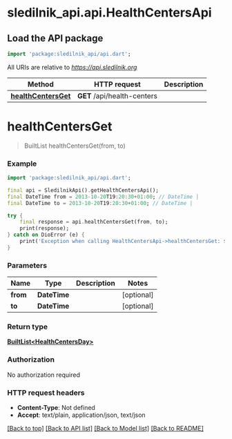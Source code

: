 # sledilnik_api.api.HealthCentersApi

## Load the API package
```dart
import 'package:sledilnik_api/api.dart';
```

All URIs are relative to *https://api.sledilnik.org*

Method | HTTP request | Description
------------- | ------------- | -------------
[**healthCentersGet**](HealthCentersApi.md#healthcentersget) | **GET** /api/health-centers | 


# **healthCentersGet**
> BuiltList<HealthCentersDay> healthCentersGet(from, to)



### Example
```dart
import 'package:sledilnik_api/api.dart';

final api = SledilnikApi().getHealthCentersApi();
final DateTime from = 2013-10-20T19:20:30+01:00; // DateTime | 
final DateTime to = 2013-10-20T19:20:30+01:00; // DateTime | 

try {
    final response = api.healthCentersGet(from, to);
    print(response);
} catch on DioError (e) {
    print('Exception when calling HealthCentersApi->healthCentersGet: $e\n');
}
```

### Parameters

Name | Type | Description  | Notes
------------- | ------------- | ------------- | -------------
 **from** | **DateTime**|  | [optional] 
 **to** | **DateTime**|  | [optional] 

### Return type

[**BuiltList&lt;HealthCentersDay&gt;**](HealthCentersDay.md)

### Authorization

No authorization required

### HTTP request headers

 - **Content-Type**: Not defined
 - **Accept**: text/plain, application/json, text/json

[[Back to top]](#) [[Back to API list]](../README.md#documentation-for-api-endpoints) [[Back to Model list]](../README.md#documentation-for-models) [[Back to README]](../README.md)


